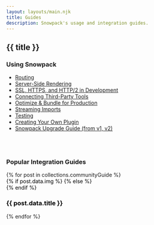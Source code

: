 ```yaml
---
layout: layouts/main.njk
title: Guides
description: Snowpack's usage and integration guides.
---
```


<h2 class="content-title">
  {{ title }}
</h2>

<h3 class="content-title">
  Using Snowpack
</h3>

<div class="content">

- [Routing](/guides/routing)
- [Server-Side Rendering](/guides/server-side-render)
- [SSL, HTTPS, and HTTP/2 in Development](/guides/https-ssl-certificates)
- [Connecting Third-Party Tools](/guides/connecting-tools)
- [Optimize & Bundle for Production](/guides/optimize-and-bundle)
- [Streaming Imports](/guides/streaming-imports)
- [Testing](/guides/testing)
- [Creating Your Own Plugin](/guides/plugins)
- [Snowpack Upgrade Guide (from v1, v2)](/guides/upgrade-guide)

</div>

<br/>
<br/>

<h3 class="content-title">
  Popular Integration Guides
</h3>

<div class="card-grid card-grid-4">
{% for post in collections.communityGuide %}

<article class="card">
  <a href="{{ post.url }}" style="text-decoration: none; color: initial; flex-grow: 1;">
{% if post.data.img %}<img class="card-image card-image-small" src="{{ post.data.img }}" alt="" {% if post.data.imgBackground %} style="background: {{post.data.imgBackground}}" {% endif %} />
{% else %}<div class="card-image card-image-small"></div>
{% endif %}
  <div class="card-text">
    <h3 class="card-title">{{ post.data.title }}</h3>
  </div>
  </a>
</article>
{% endfor %}
</div>

